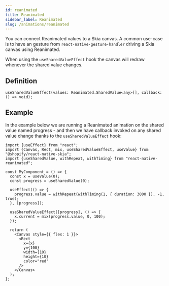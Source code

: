 ```yaml
---
id: reanimated
title: Reanimated
sidebar_label: Reanimated
slug: /animations/reanimated
---
```


You can connect Reanimated values to a Skia canvas.
A common use-case is to have an gesture from `react-native-gesture-handler` driving a Skia canvas using Reanimated.

When using the `useSharedValueEffect` hook the canvas will redraw whenever the shared value changes.

## Definition

```tsx
useSharedValueEffect(values: Reanimated.SharedValue<any>[], callback: () => void);
```

## Example

In the example below we are running a Reanimated animation on the shared value named progress - and then we have callback invoked on any shared value change thanks to the `useSharedValueEffect` hook:

```tsx twoslash
import {useEffect} from "react";
import {Canvas, Rect, mix, useSharedValueEffect, useValue} from "@shopify/react-native-skia";
import {useSharedValue, withRepeat, withTiming} from "react-native-reanimated";

const MyComponent = () => {
  const x = useValue(0);
  const progress = useSharedValue(0);

  useEffect(() => {
    progress.value = withRepeat(withTiming(1, { duration: 3000 }), -1, true);
  }, [progress]);

  useSharedValueEffect([progress], () => {
    x.current = mix(progress.value, 0, 100);
  });

  return (
    <Canvas style={{ flex: 1 }}>
      <Rect
        x={x}
        y={100}
        width={10}
        height={10}
        color="red"
      />
    </Canvas>
  );
};
```